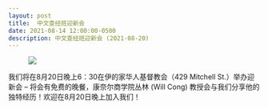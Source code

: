 ```yaml
---
layout: post
title:  中文查经班迎新会
date: 2021-08-14 12:00:00-0500
description: 中文查经班迎新会 (2021-08-20)
---
```


<!-- <strong>Notice: 因为疫情考量，我们取消原定聚餐。聚会将在 7:30 开始。</strong> -->

<figure class="text-center">
  <img src="{{ site.baseurl }}/assets/img/welcome_party_2021.jpg" class="figure-img img-fluid rounded">
</figure>

我们将在8月20日晚上6：30在伊的家华人基督教会（429 Mitchell St.）举办迎新会 – 将会有免费的晚餐，康奈尔商学院丛林 (Will Cong) 教授会与我们分享他的独特经历！欢迎在8月20日晚上加入我们！